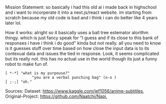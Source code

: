 Mission Statement:
    so basically i had this old ai i made back in highschool and i want to incorperate it into a next.js/react website. im starting from scratch because my old code is bad and i think i can do better like 4 years later lol.

How it works:
    alright so it basically uses a ball tree estemator alorithm thingy. which is just fancy speak for "I guess and if its close to this bank of responses i have i think i do good" 
    kinda but not really. all you need to know is it guesses stuff over time based on how close the input data is to its contexual data and issues the tied in response. Look, it seems complicated but its really not. this has no actual use in the world though its just a funny robot to make fun of.

    [ *-*] "what is my purpouse?"
                "you are a verbal punching bag" (o-o )
    [ ;-;] "oh."

Sources:
    Dataset: https://www.kaggle.com/jef1056/anime-subtitles,
    Original-Project: https://github.com/Naatchi/Napi,